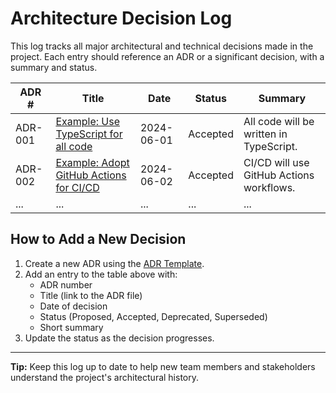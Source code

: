 # Architecture Decision Log

This log tracks all major architectural and technical decisions made in the project. Each entry should reference an ADR or a significant decision, with a summary and status.

| ADR #   | Title                                                   | Date       | Status   | Summary                                  |
| ------- | ------------------------------------------------------- | ---------- | -------- | ---------------------------------------- |
| ADR-001 | [Example: Use TypeScript for all code](./ADR-001.md)    | 2024-06-01 | Accepted | All code will be written in TypeScript.  |
| ADR-002 | [Example: Adopt GitHub Actions for CI/CD](./ADR-002.md) | 2024-06-02 | Accepted | CI/CD will use GitHub Actions workflows. |
| ...     | ...                                                     | ...        | ...      | ...                                      |

## How to Add a New Decision

1. Create a new ADR using the [ADR Template](ADR_Template.md).
2. Add an entry to the table above with:
   - ADR number
   - Title (link to the ADR file)
   - Date of decision
   - Status (Proposed, Accepted, Deprecated, Superseded)
   - Short summary
3. Update the status as the decision progresses.

---

**Tip:** Keep this log up to date to help new team members and stakeholders understand the project's architectural history.

